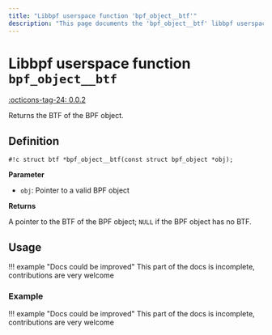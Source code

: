 ```yaml
---
title: "Libbpf userspace function 'bpf_object__btf'"
description: "This page documents the 'bpf_object__btf' libbpf userspace function, including its definition, usage, and examples."
---
```

# Libbpf userspace function `bpf_object__btf`

<!-- [LIBBPF_TAG] -->
[:octicons-tag-24: 0.0.2](https://github.com/libbpf/libbpf/releases/tag/v0.0.2)
<!-- [/LIBBPF_TAG] -->

Returns the BTF of the BPF object.

## Definition

`#!c struct btf *bpf_object__btf(const struct bpf_object *obj);`

**Parameter**

- `obj`: Pointer to a valid BPF object

**Returns**

A pointer to the BTF of the BPF object; `NULL` if the BPF object has no BTF.

## Usage

!!! example "Docs could be improved"
    This part of the docs is incomplete, contributions are very welcome

### Example

!!! example "Docs could be improved"
    This part of the docs is incomplete, contributions are very welcome
